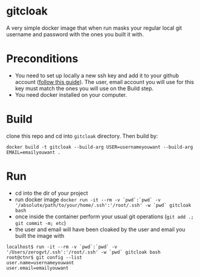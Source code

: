 # gitcloak
A very simple docker image that when run masks your regular local git username and password with the ones you built it with.

# Preconditions
- You need to set up locally a new ssh key and add it to your github account ([follow this guide](https://help.github.com/en/github/authenticating-to-github/adding-a-new-ssh-key-to-your-github-account)). The user, email account you will use for this key must match the ones you will use on the Build step.
- You need docker installed on your computer.

# Build
clone this repo and cd into `gitcloak` directory. Then build by:

`docker build -t gitcloak --build-arg USER=usernameyouwant --build-arg EMAIL=emailyouwant .`

# Run
- cd into the dir of your project
- run docker image ``docker run -it --rm -v `pwd`:`pwd` -v '/absolute/path/to/your/home/.ssh':'/root/.ssh' -w `pwd` gitcloak bash``
- once inside the container perform your usual git operations (`git add .; git commit -m; etc`)
- the user and email will have been cloaked by the user and email you built the image with
```
localhost$ run -it --rm -v `pwd`:`pwd` -v '/Users/zerogvt/.ssh':'/root/.ssh' -w `pwd` gitcloak bash
root@ctnr$ git config --list
user.name=usernameyouwant
user.email=emailyouwant
```

